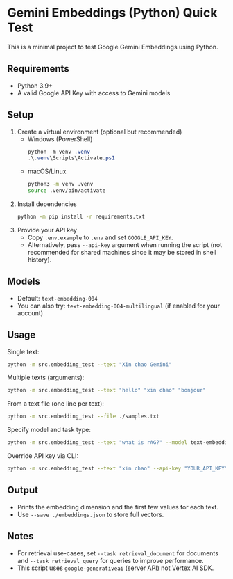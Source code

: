 # Gemini Embeddings (Python) Quick Test

This is a minimal project to test Google Gemini Embeddings using Python.

## Requirements
- Python 3.9+
- A valid Google API Key with access to Gemini models

## Setup
1. Create a virtual environment (optional but recommended)
   - Windows (PowerShell)
     ```powershell
     python -m venv .venv
     .\.venv\Scripts\Activate.ps1
     ```
   - macOS/Linux
     ```bash
     python3 -m venv .venv
     source .venv/bin/activate
     ```
2. Install dependencies
   ```bash
   python -m pip install -r requirements.txt
   ```
3. Provide your API key
   - Copy `.env.example` to `.env` and set `GOOGLE_API_KEY`.
   - Alternatively, pass `--api-key` argument when running the script (not recommended for shared machines since it may be stored in shell history).

## Models
- Default: `text-embedding-004`
- You can also try: `text-embedding-004-multilingual` (if enabled for your account)

## Usage
Single text:
```bash
python -m src.embedding_test --text "Xin chao Gemini"
```

Multiple texts (arguments):
```bash
python -m src.embedding_test --text "hello" "xin chao" "bonjour"
```

From a text file (one line per text):
```bash
python -m src.embedding_test --file ./samples.txt
```

Specify model and task type:
```bash
python -m src.embedding_test --text "what is rAG?" --model text-embedding-004 --task retrieval_query
```

Override API key via CLI:
```bash
python -m src.embedding_test --text "xin chao" --api-key "YOUR_API_KEY"
```

## Output
- Prints the embedding dimension and the first few values for each text.
- Use `--save ./embeddings.json` to store full vectors.

## Notes
- For retrieval use-cases, set `--task retrieval_document` for documents and `--task retrieval_query` for queries to improve performance.
- This script uses `google-generativeai` (server API) not Vertex AI SDK.
